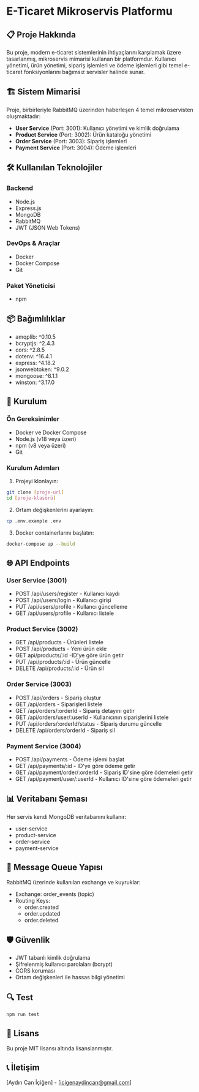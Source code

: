 # E-Ticaret Mikroservis Platformu

## 📋 Proje Hakkında
Bu proje, modern e-ticaret sistemlerinin ihtiyaçlarını karşılamak üzere tasarlanmış, mikroservis mimarisi kullanan bir platformdur. Kullanıcı yönetimi, ürün yönetimi, sipariş işlemleri ve ödeme işlemleri gibi temel e-ticaret fonksiyonlarını bağımsız servisler halinde sunar.

## 🏗️ Sistem Mimarisi
Proje, birbirleriyle RabbitMQ üzerinden haberleşen 4 temel mikroservisten oluşmaktadır:

- **User Service** (Port: 3001): Kullanıcı yönetimi ve kimlik doğrulama
- **Product Service** (Port: 3002): Ürün kataloğu yönetimi
- **Order Service** (Port: 3003): Sipariş işlemleri
- **Payment Service** (Port: 3004): Ödeme işlemleri

## 🛠️ Kullanılan Teknolojiler

### Backend
- Node.js
- Express.js
- MongoDB
- RabbitMQ
- JWT (JSON Web Tokens)

### DevOps & Araçlar
- Docker
- Docker Compose
- Git

### Paket Yöneticisi
- npm

## 📦 Bağımlılıklar
- amqplib: ^0.10.5
- bcryptjs: ^2.4.3
- cors: ^2.8.5
- dotenv: ^16.4.1
- express: ^4.18.2
- jsonwebtoken: ^9.0.2
- mongoose: ^8.1.1
- winston: ^3.17.0

## 🚀 Kurulum

### Ön Gereksinimler
- Docker ve Docker Compose
- Node.js (v18 veya üzeri)
- npm (v8 veya üzeri)
- Git

### Kurulum Adımları

1. Projeyi klonlayın:
```bash
git clone [proje-url]
cd [proje-klasörü]
```

2. Ortam değişkenlerini ayarlayın:
```bash
cp .env.example .env
```

3. Docker containerlarını başlatın:
```bash
docker-compose up --build
```

## 🌐 API Endpoints

### User Service (3001)
- POST /api/users/register - Kullanıcı kaydı
- POST /api/users/login - Kullanıcı girişi
- PUT /api/users/profile - Kullancı güncelleme
- GET /api/users/profile - Kullanıcı listele

### Product Service (3002)
- GET /api/products - Ürünleri listele
- POST /api/products - Yeni ürün ekle
- GET api/products/:id -ID'ye göre ürün getir
- PUT /api/products/:id - Ürün güncelle
- DELETE /api/products/:id - Ürün sil

### Order Service (3003)
- POST /api/orders - Sipariş oluştur
- GET /api/orders - Siparişleri listele
- GET /api/orders/:orderId - Sipariş detayını getir
- GET /api/orders/user/:userId - Kullanıcının siparişlerini listele
- PUT /api/orders/:orderId/status - Sipariş durumu güncelle
- DELETE /api/orders/orderId - Sipariş sil
  

### Payment Service (3004)
- POST /api/payments - Ödeme işlemi başlat
- GET /api/payments/:id - ID'ye göre ödeme getir
- GET /api/payment/order/:orderId - Sipariş ID'sine göre ödemeleri getir
- GET /api/payment/user/:userId - Kullanıcı ID'sine göre ödemeleri getir


## 📊 Veritabanı Şeması

Her servis kendi MongoDB veritabanını kullanır:
- user-service
- product-service
- order-service
- payment-service

## 🔄 Message Queue Yapısı

RabbitMQ üzerinde kullanılan exchange ve kuyruklar:
- Exchange: order_events (topic)
- Routing Keys:
  - order.created
  - order.updated
  - order.deleted

## 🛡️ Güvenlik

- JWT tabanlı kimlik doğrulama
- Şifrelenmiş kullanıcı parolaları (bcrypt)
- CORS koruması
- Ortam değişkenleri ile hassas bilgi yönetimi

## 🔍 Test

```bash
npm run test
```

## 📝 Lisans

Bu proje MIT lisansı altında lisanslanmıştır.

## 📞 İletişim

[Aydın Can İçiğen] - [icigenaydincan@gmail.com]
